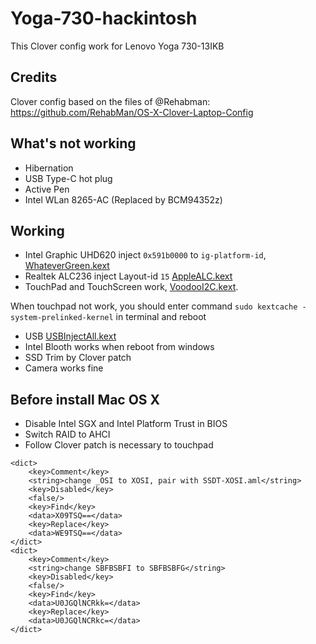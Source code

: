 # Yoga-730-hackintosh
This Clover config work for Lenovo Yoga 730-13IKB

## Credits
Clover config based on the files of @Rehabman: https://github.com/RehabMan/OS-X-Clover-Laptop-Config

## What's not working
* Hibernation
* USB Type-C hot plug
* Active Pen
* Intel WLan 8265-AC (Replaced by BCM94352z)

## Working
* Intel Graphic UHD620 inject `0x591b0000` to `ig-platform-id`, [WhateverGreen.kext](https://github.com/acidanthera/WhateverGreen/releases)
* Realtek ALC236 inject Layout-id `15` [AppleALC.kext](https://github.com/acidanthera/AppleALC/releases)
* TouchPad and TouchScreen work, [VoodooI2C.kext](https://github.com/alexandred/VoodooI2C/releases). 

When touchpad not work, you should enter command `sudo kextcache -system-prelinked-kernel` in terminal and reboot
* USB [USBInjectAll.kext](https://bitbucket.org/RehabMan/os-x-usb-inject-all/downloads)
* Intel Blooth works when reboot from windows
* SSD Trim by Clover patch 
* Camera works fine

## Before install Mac OS X
* Disable Intel SGX and Intel Platform Trust in BIOS
* Switch RAID to AHCI 
* Follow Clover patch is necessary to touchpad
```
<dict>
    <key>Comment</key>
    <string>change _OSI to XOSI, pair with SSDT-XOSI.aml</string>
    <key>Disabled</key>
    <false/>
    <key>Find</key>
    <data>X09TSQ==</data>
    <key>Replace</key>
    <data>WE9TSQ==</data>
</dict>
<dict>
    <key>Comment</key>
    <string>change SBFBSBFI to SBFBSBFG</string>
    <key>Disabled</key>
    <false/>
    <key>Find</key>
    <data>U0JGQlNCRkk=</data>
    <key>Replace</key>
    <data>U0JGQlNCRkc=</data>
</dict>
```